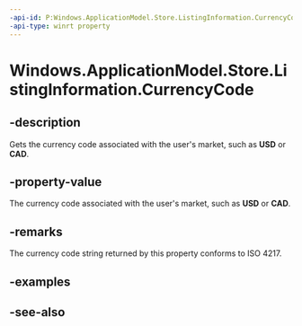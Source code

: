 ----api-id: P:Windows.ApplicationModel.Store.ListingInformation.CurrencyCode
-api-type: winrt property
---<!-- Property syntaxpublic string CurrencyCode { get; }--># Windows.ApplicationModel.Store.ListingInformation.CurrencyCode## -descriptionGets the currency code associated with the user's market, such as **USD** or **CAD**.## -property-valueThe currency code associated with the user's market, such as **USD** or **CAD**.## -remarksThe currency code string returned by this property conforms to ISO 4217.## -examples## -see-also